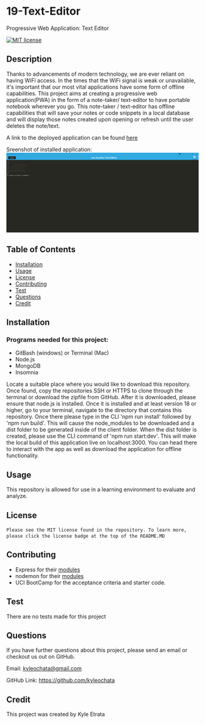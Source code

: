 # 19-Text-Editor

Progressive Web Application: Text Editor

[![MIT license](https://img.shields.io/badge/License-MIT-blue)](https://lbesson.mit-license.org)

## Description

Thanks to advancements of modern technology, we are ever reliant on having WiFi access. In the times that the WiFi signal is weak or unavailable, it's important that our most vital applications have some form of offline capabilities. This project aims at creating a progressive web application(PWA) in the form of a note-taker/ text-editor to have portable notebook wherever you go. This note-taker / text-editor has offline capabilities that will save your notes or code snippets in a local database and will display those notes created upon opening or refresh until the user deletes the note/text.

A link to the deployed application can be found [here](https://warm-spire-99580-61e0bdcb56b4.herokuapp.com/)

Sreenshot of installed application:
![Deployed JATE screenshot](./images/image.png)

## Table of Contents

- [Installation](#installation)
- [Usage](#usage)
- [License](#license)
- [Contributing](#contributing)
- [Test](#test)
- [Questions](#questions)
- [Credit](#credit)

## Installation

### Programs needed for this project:

- GitBash (windows) or Terminal (Mac)
- Node.js
- MongoDB
- Insomnia

Locate a suitable place where you would like to download this repository. Once found, copy the repositories SSH or HTTPS to clone through the terminal or download the zipfile from GitHub. After it is downloaded, please ensure that node.js is installed. Once it is installed and at least version 18 or higher, go to your terminal, navigate to the directory that contains this repository. Once there please type in the CLI 'npm run install' followed by 'npm run build'. This will cause the node_modules to be downloaded and a dist folder to be generated inside of the client folder. When the dist folder is created, please use the CLI command of 'npm run start:dev'. This will make the local build of this application live on localhost:3000. You can head there to interact with the app as well as download the application for offline functionality.

## Usage

This repository is allowed for use in a learning environment to evaluate and analyze.

## License

    Please see the MIT license found in the repository. To learn more, please click the license badge at the top of the README.MD

## Contributing

- Express for their [modules](https://expressjs.com/)
- nodemon for their [modules](https://www.npmjs.com/package/nodemon)
- UCI BootCamp for the acceptance criteria and starter code.

## Test

There are no tests made for this project

## Questions

If you have further questions about this project, please send an email or checkout us out on GitHub.

Email: kyleochata@gmail.com

GitHub Link: https://github.com/kyleochata

## Credit

This project was created by Kyle Etrata
